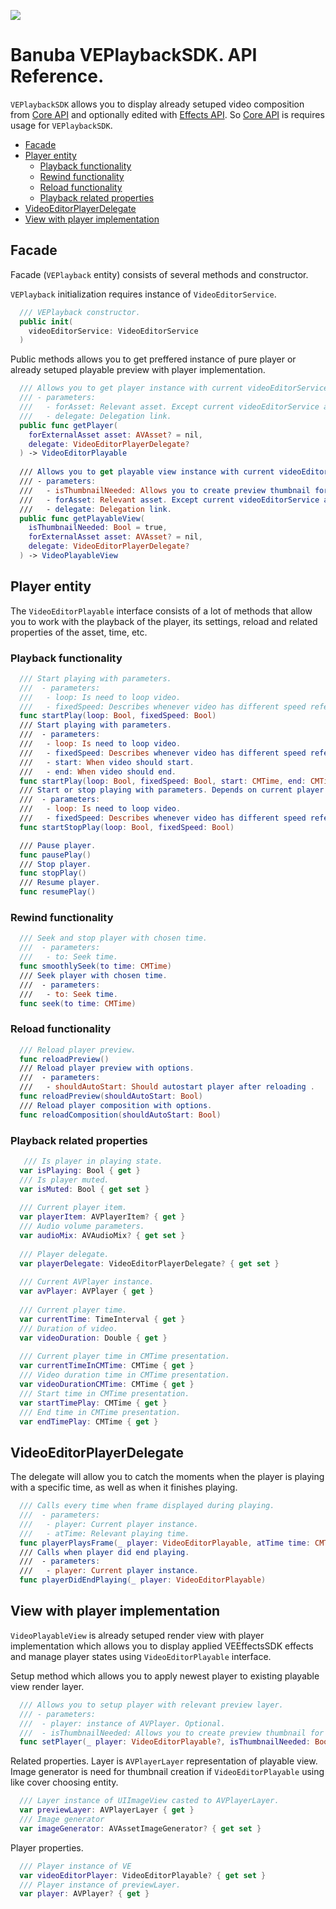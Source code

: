 [![](https://www.banuba.com/hubfs/Banuba_November2018/Images/Banuba%20SDK.png)](https://www.banuba.com/video-editor-sdk)

# Banuba VEPlaybackSDK. API Reference.

`VEPlaybackSDK` allows you to display already setuped video composition from [Core API](https://github.com/Banuba/VideoEditor-iOS) and optionally edited with [Effects API](https://github.com/Banuba/BanubaVideoEditorEffectsSDK-iOS). So [Core API](https://github.com/Banuba/VideoEditor-iOS) is requires usage for `VEPlaybackSDK`.

- [Facade](#Facade)
- [Player entity](#Player-entity)
    + [Playback functionality](#Playback-functionality)
    + [Rewind functionality](#Rewind-functionality)
    + [Reload functionality](#Reload-functionality)
    + [Playback related properties](#Playback-related-properties)
- [VideoEditorPlayerDelegate](#VideoEditorPlayerDelegate)
- [View with player implementation](#View-with-player-implementation)

## Facade

Facade (`VEPlayback` entity) consists of several methods and constructor.

`VEPlayback` initialization requires instance of `VideoEditorService`.

``` swift
  /// VEPlayback constructor.
  public init(
    videoEditorService: VideoEditorService
  ) 
```

Public methods allows you to get preffered instance of pure player or already setuped playable preview with player implementation.

``` swift
  /// Allows you to get player instance with current videoEditorService asset composition.
  /// - parameters:
  ///   - forAsset: Relevant asset. Except current videoEditorService asset composition.
  ///   - delegate: Delegation link.
  public func getPlayer(
    forExternalAsset asset: AVAsset? = nil,
    delegate: VideoEditorPlayerDelegate?
  ) -> VideoEditorPlayable
  
  /// Allows you to get playable view instance with current videoEditorService asset composition.
  /// - parameters:
  ///   - isThumbnailNeeded: Allows you to create preview thumbnail for UIImageView image reference. Default is true.
  ///   - forAsset: Relevant asset. Except current videoEditorService asset composition.
  ///   - delegate: Delegation link.
  public func getPlayableView(
    isThumbnailNeeded: Bool = true,
    forExternalAsset asset: AVAsset? = nil,
    delegate: VideoEditorPlayerDelegate?
  ) -> VideoPlayableView
```

## Player entity

The `VideoEditorPlayable` interface consists of a lot of methods that allow you to work with the playback of the player, its settings, reload and related properties of the asset, time, etc.

### Playback functionality
``` swift
  /// Start playing with parameters.
  ///  - parameters:
  ///   - loop: Is need to loop video.
  ///   - fixedSpeed: Describes whenever video has different speed references.
  func startPlay(loop: Bool, fixedSpeed: Bool)
  /// Start playing with parameters.
  ///  - parameters:
  ///   - loop: Is need to loop video.
  ///   - fixedSpeed: Describes whenever video has different speed references.
  ///   - start: When video should start.
  ///   - end: When video should end.
  func startPlay(loop: Bool, fixedSpeed: Bool, start: CMTime, end: CMTime)
  /// Start or stop playing with parameters. Depends on current player state.
  ///  - parameters:
  ///   - loop: Is need to loop video.
  ///   - fixedSpeed: Describes whenever video has different speed references.
  func startStopPlay(loop: Bool, fixedSpeed: Bool)

  /// Pause player.
  func pausePlay()
  /// Stop player.
  func stopPlay()
  /// Resume player.
  func resumePlay()
```

### Rewind functionality
``` swift
  /// Seek and stop player with chosen time.
  ///  - parameters:
  ///   - to: Seek time.
  func smoothlySeek(to time: CMTime)
  /// Seek player with chosen time.
  ///  - parameters:
  ///   - to: Seek time.
  func seek(to time: CMTime)
```

### Reload functionality
```swift
  /// Reload player preview.
  func reloadPreview()
  /// Reload player preview with options.
  ///  - parameters:
  ///   - shouldAutoStart: Should autostart player after reloading .
  func reloadPreview(shouldAutoStart: Bool)
  /// Reload player composition with options.
  func reloadComposition(shouldAutoStart: Bool)
```

### Playback related properties
``` swift
   /// Is player in playing state.
  var isPlaying: Bool { get }
  /// Is player muted.
  var isMuted: Bool { get set }
  
  /// Current player item.
  var playerItem: AVPlayerItem? { get }
  /// Audio volume parameters.
  var audioMix: AVAudioMix? { get set }
  
  /// Player delegate.
  var playerDelegate: VideoEditorPlayerDelegate? { get set }
  
  /// Current AVPlayer instance.
  var avPlayer: AVPlayer { get }
  
  /// Current player time.
  var currentTime: TimeInterval { get }
  /// Duration of video.
  var videoDuration: Double { get }
  
  /// Current player time in CMTime presentation.
  var currentTimeInCMTime: CMTime { get }
  /// Video duration time in CMTime presentation.
  var videoDurationCMTime: CMTime { get }
  /// Start time in CMTime presentation.
  var startTimePlay: CMTime { get }
  /// End time in CMTime presentation.
  var endTimePlay: CMTime { get }
```

## VideoEditorPlayerDelegate

The delegate will allow you to catch the moments when the player is playing with a specific time, as well as when it finishes playing.
``` swift
  /// Calls every time when frame displayed during playing.
  ///  - parameters:
  ///   - player: Current player instance.
  ///   - atTime: Relevant playing time.
  func playerPlaysFrame(_ player: VideoEditorPlayable, atTime time: CMTime)
  /// Calls when player did end playing.
  ///  - parameters:
  ///   - player: Current player instance.
  func playerDidEndPlaying(_ player: VideoEditorPlayable)
```

## View with player implementation

`VideoPlayableView` is already setuped render view with player implementation which allows you to display applied VEEffectsSDK effects and manage player states using `VideoEditorPlayable` interface.

Setup method which allows you to apply newest player to existing playable view render layer. 
```swift
  /// Allows you to setup player with relevant preview layer.
  /// - parameters:
  ///  - player: instance of AVPlayer. Optional.
  ///  - isThumbnailNeeded: Allows you to create preview thumbnail for UIImageView image reference.
  func setPlayer(_ player: VideoEditorPlayable?, isThumbnailNeeded: Bool)
```

Related properties.
Layer is `AVPlayerLayer` representation of playable view. 
Image generator is need for thumbnail creation if `VideoEditorPlayable` using like cover choosing entity.
``` swift
  /// Layer instance of UIImageView casted to AVPlayerLayer.
  var previewLayer: AVPlayerLayer { get }
  /// Image generator
  var imageGenerator: AVAssetImageGenerator? { get set }
```

Player properties.
``` swift
  /// Player instance of VE
  var videoEditorPlayer: VideoEditorPlayable? { get set }
  /// Player instance of previewLayer.
  var player: AVPlayer? { get }
```
